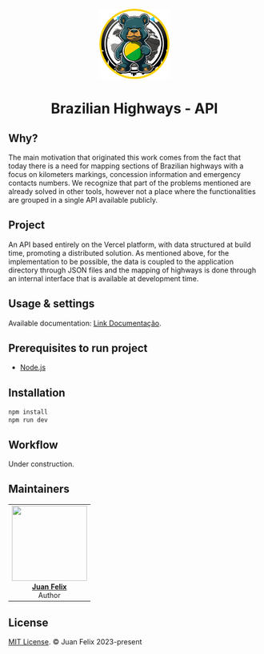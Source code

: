 <p align="center">
  <img src="./assets/project-icon.png" width="140px"/>
</p>

<h1 align="center">Brazilian Highways - API</h1>

## Why?

The main motivation that originated this work comes from the fact that today there is a need for mapping sections of Brazilian highways with a focus on kilometers markings, concession information and emergency contacts numbers. 
We recognize that part of the problems mentioned are already solved in other tools, however not a place where the functionalities are grouped in a single API available publicly.

## Project

An API based entirely on the Vercel platform, with data structured at build time, promoting a distributed solution.
As mentioned above, for the implementation to be possible, the data is coupled to the application directory through JSON files and the mapping of highways is done through an internal interface that is available at development time.

## Usage & settings

Available documentation: [Link Documentação](https://example.org/).

## Prerequisites to run project

- [Node.js](https://nodejs.org/)


## Installation

```
npm install
npm run dev
```

## Workflow

Under construction.

## Maintainers

<table>
  <tbody>
    <tr>
      <td align="center">
        <a href="https://github.com/oblador">
          <img width="150" height="150" src="https://github.com/juanfelix88.png?v=3&s=150">
          <br />
          <strong>Juan Felix</strong>
        </a>
        <br />
        Author
      </td>
    </tr>
  <tbody>
</table>

## License

[MIT License](http://opensource.org/licenses/mit-license.html). © Juan Felix 2023-present